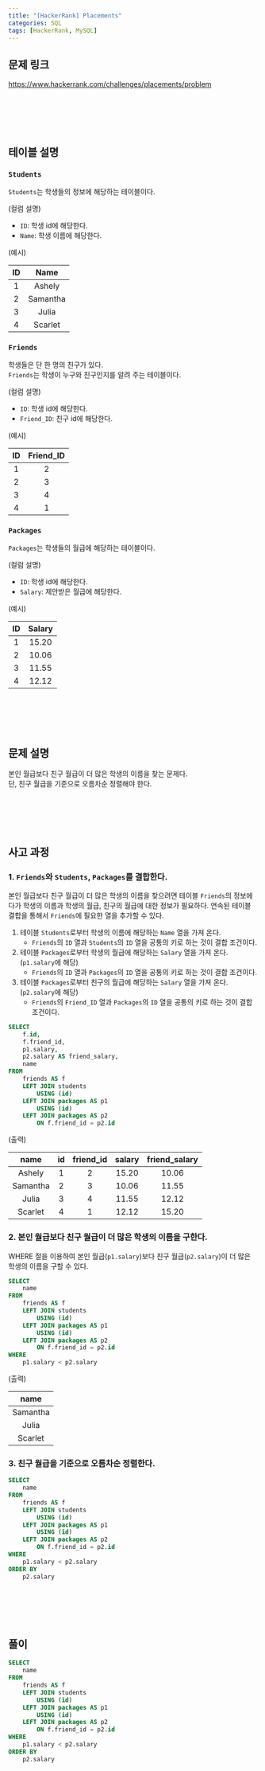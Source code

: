 ```yaml
---
title: "[HackerRank] Placements"
categories: SQL
tags: [HackerRank, MySQL]
---
```


## 문제 링크

<https://www.hackerrank.com/challenges/placements/problem>

<br><br><br><br>

## 테이블 설명

### `Students`

`Students`는 학생들의 정보에 해당하는 테이블이다.  

(컬럼 설명)

- `ID`: 학생 id에 해당한다.  
- `Name`: 학생 이름에 해당한다.

(예시)

|ID|Name|
|:-:|:-:|
|1|Ashely|
|2|Samantha|
|3|Julia|
|4|Scarlet|

### `Friends`

학생들은 단 한 명의 친구가 있다.  
`Friends`는 학생이 누구와 친구인지를 알려 주는 테이블이다.

(컬럼 설명)

- `ID`: 학생 id에 해당한다.
- `Friend_ID`: 친구 id에 해당한다.

(예시)

|ID|Friend_ID|
|:-:|:-:|
|1|2|
|2|3|
|3|4|
|4|1|

### `Packages`

`Packages`는 학생들의 월급에 해당하는 테이블이다.

(컬럼 설명)

- `ID`: 학생 id에 해당한다.
- `Salary`: 제안받은 월급에 해당한다.

(예시)

|ID|Salary|
|:-:|:-:|
|1|15.20|
|2|10.06|
|3|11.55|
|4|12.12|

<br><br><br><br>

## 문제 설명

본인 월급보다 친구 월급이 더 많은 학생의 이름을 찾는 문제다.  
단, 친구 월급을 기준으로 오름차순 정렬해야 한다.

<br><br><br><br>

## 사고 과정

### 1. `Friends`와 `Students`, `Packages`를 결합한다.

본인 월급보다 친구 월급이 더 많은 학생의 이름을 찾으려면 테이블 `Friends`의 정보에다가 학생의 이름과 학생의 월급, 친구의 월급에 대한 정보가 필요하다. 연속된 테이블 결합을 통해서 `Friends`에 필요한 열을 추가할 수 있다.

1. 테이블 `Students`로부터 학생의 이름에 해당하는 `Name` 열을 가져 온다.
   - `Friends`의 `ID` 열과 `Students`의 `ID` 열을 공통의 키로 하는 것이 결합 조건이다.
2. 테이블 `Packages`로부터 학생의 월급에 해당하는 `Salary` 열을 가져 온다. (`p1.salary`에 해당)
   - `Friends`의 `ID` 열과 `Packages`의 `ID` 열을 공통의 키로 하는 것이 결합 조건이다.
3. 테이블 `Packages`로부터 친구의 월급에 해당하는 `Salary` 열을 가져 온다. (`p2.salary`에 해당)
   - `Friends`의 `Friend_ID` 열과 `Packages`의 `ID` 열을 공통의 키로 하는 것이 결합 조건이다.

```sql
SELECT 
    f.id, 
    f.friend_id, 
    p1.salary, 
    p2.salary AS friend_salary, 
    name 
FROM 
    friends AS f 
    LEFT JOIN students 
        USING (id) 
    LEFT JOIN packages AS p1 
        USING (id) 
    LEFT JOIN packages AS p2 
        ON f.friend_id = p2.id
```

(출력)

|name|id|friend_id|salary|friend_salary|
|:-:|:-:|:-:|:-:|:-:|
|Ashely|1|2|15.20|10.06|
|Samantha|2|3|10.06|11.55|
|Julia|3|4|11.55|12.12|
|Scarlet|4|1|12.12|15.20|

### 2. 본인 월급보다 친구 월급이 더 많은 학생의 이름을 구한다.

WHERE 절을 이용하여 본인 월급(`p1.salary`)보다 친구 월급(`p2.salary`)이 더 많은 학생의 이름을 구할 수 있다.

```sql
SELECT 
    name 
FROM 
    friends AS f 
    LEFT JOIN students 
        USING (id) 
    LEFT JOIN packages AS p1 
        USING (id) 
    LEFT JOIN packages AS p2 
        ON f.friend_id = p2.id 
WHERE 
    p1.salary < p2.salary
```

(출력)

|name|
|:-:|
|Samantha|
|Julia|
|Scarlet|


### 3. 친구 월급을 기준으로 오름차순 정렬한다.

```sql
SELECT 
    name 
FROM 
    friends AS f 
    LEFT JOIN students 
        USING (id) 
    LEFT JOIN packages AS p1 
        USING (id) 
    LEFT JOIN packages AS p2 
        ON f.friend_id = p2.id 
WHERE 
    p1.salary < p2.salary 
ORDER BY 
    p2.salary
```

<br><br><br><br>

## 풀이

```sql
SELECT 
    name 
FROM 
    friends AS f 
    LEFT JOIN students 
        USING (id) 
    LEFT JOIN packages AS p1 
        USING (id) 
    LEFT JOIN packages AS p2 
        ON f.friend_id = p2.id 
WHERE 
    p1.salary < p2.salary 
ORDER BY 
    p2.salary
```